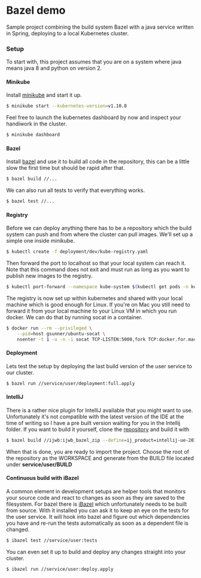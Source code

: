 # Bazel demo
Sample project combining the build system Bazel with a java service written in Spring, deploying to a local Kubernetes cluster.

### Setup
To start with, this project assumes that you are on a system where java means java 8 and python on version 2.

#### Minikube
Install [minikube](https://github.com/kubernetes/minikube) and start it up.
```bash
$ minikube start --kubernetes-version=v1.10.8
```
Feel free to launch the kubernetes dashboard by now and inspect your handiwork in the cluster.
```bash
$ minikube dashboard
```
#### Bazel
Install [bazel](https://docs.bazel.build/versions/master/install.html) and use it to build all code in the repository, this can be a little slow the first time but should be rapid after that.
```bash
$ bazel build //...
```

We can also run all tests to verify that everything works.
```bash
$ bazel test //...
```

#### Registry
Before we can deploy anything there has to be a repository which the build system can push and from where the cluster can pull images.
We'll set up a simple one inside minikube.
```bash
$ kubectl create -f deployment/dev/kube-registry.yaml
```

Then forward the port to localhost so that your local system can reach it.
Note that this command does not exit and must run as long as you want to publish new images to the registry.
```bash
$ kubectl port-forward --namespace kube-system $(kubectl get pods -n kube-system -l 'k8s-app=kube-registry,version=v0' -o name) 5000:5000
```

The registry is now set up within kubernetes and shared with your local machine which is good enough for Linux. If you're on Mac you still need to forward it from your local machine to your Linux VM in which you run docker. We can do that by running socat in a container.
```bash
$ docker run --rm --privileged \
    --pid=host gsunner/ubuntu-socat \
    nsenter -t 1 -u -n -i socat TCP-LISTEN:5000,fork TCP:docker.for.mac.host.internal:5000
```

#### Deployment
Lets test the setup by deploying the last build version of the user service to our cluster.
```bash
$ bazel run //service/user/deployment:full.apply
```

#### IntelliJ
There is a rather nice plugin for IntelliJ available that you might want to use. Unfortunately it's not compatible with the latest version of the IDE at the time of writing so I have a pre built version waiting for you in the Intellij folder.
If you want to build it yourself, clone the [repository](https://github.com/bazelbuild/intellij) and build it with
```bash
$ bazel build //ijwb:ijwb_bazel_zip --define=ij_product=intellij-ue-2018.2
```

When that is done, you are ready to import the project. Choose the root of the repository as the WORKSPACE and generate from the BUILD file located under **service/user/BUILD**

#### Continuous build with iBazel
A common element in development setups are helper tools that monitors your source code and react to changes as soon as they are saved to the filesystem.
For bazel there is [iBazel](https://github.com/bazelbuild/bazel-watcher) which unfortunately needs to be built from source.
With it installed you can ask it to keep an eye on the tests for the user service. It will hook into bazel and figure out which dependencies you have and re-run the tests automatically as soon as a dependent file is changed.
```bash
$ ibazel test //service/user:tests
```

You can even set it up to build and deploy any changes straight into your cluster.
```bash
$ ibazel run //service/user:deploy.apply
```
